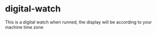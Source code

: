 # digital-watch
This is a digital watch when runned,
the display will be according to your machine time zone 
